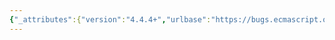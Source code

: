 ```yaml
---
{"_attributes":{"version":"4.4.4+","urlbase":"https://bugs.ecmascript.org/","maintainer":"dherman@mozilla.com"},"bug":{"bug_id":2248,"creation_ts":"2013-11-12 05:24:00 -0800","short_desc":"19.2.1.1, 25.2.1.1: Abrupt completion for MakeConstructor ignored","delta_ts":"2014-01-27 10:03:33 -0800","product":"Draft for 6th Edition","component":"technical issue","version":"Rev 21: November 8, 2013 Draft","rep_platform":"All","op_sys":"All","bug_status":"RESOLVED","resolution":"FIXED","priority":"Normal","bug_severity":"normal","everconfirmed":true,"reporter":{"uid":"andrebargull","name":"André Bargull"},"assigned_to":{"uid":"allen","name":"Allen Wirfs-Brock"},"long_desc":[{"commentid":6683,"comment_count":0,"who":{"uid":"andrebargull","name":"André Bargull"},"bug_when":"2013-11-12 05:24:10 -0800","thetext":"19.2.1.1 Function (p1, p2, … , pn, body):\n> 21.  Let status be the result of MakeConstructor(F).\n\n25.2.1.1 GeneratorFunction (p1, p2, … , pn, body):\n> 21.  Perform the abstract operation MakeConstructor with arguments F, true, and prototype.\n\n\nAdd additional step: `ReturnIfAbrupt(status).`"},{"commentid":6776,"comment_count":1,"who":{"uid":"allen","name":"Allen Wirfs-Brock"},"bug_when":"2013-11-14 13:41:00 -0800","thetext":"fixed in rev22 editor's draft"},{"commentid":7058,"comment_count":2,"who":{"uid":"allen","name":"Allen Wirfs-Brock"},"bug_when":"2014-01-27 10:03:33 -0800","thetext":"fixed in Rev22 (January 20, 2013) release"}]}}
---
```

